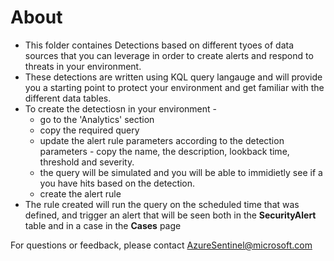 # About
* This folder containes Detections based on different tyoes of data sources that you can leverage in order to create alerts and respond to threats in your environment.
* These detections are written using KQL query langauge and will provide you a starting point to protect your environment and get familiar with the different data tables.
* To create the detectiosn in your environment - 
  - go to the 'Analytics' section
  - copy the required query
  - update the alert rule parameters according to the detection parameters - copy the name, the description, lookback time, threshold and severity.
  - the query will be simulated and you will be able to immidietly see if a you have hits based on the detection.
  - create the alert rule
 * The rule created will run the query on the scheduled time that was defined, and trigger an alert that will be seen both in the **SecurityAlert** table and in a case in the **Cases** page
 
 For questions or feedback, please contact AzureSentinel@microsoft.com
